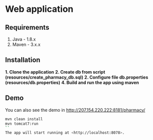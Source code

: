 # Web application 
## Requirements
1. Java - 1.8.x
2. Maven - 3.x.x
## Installation
**1. Clone the application**
**2. Create db from script (resources/create_pharmacy_db.sql)**
**2. Configure file db.properties (resources/db.properties)**
**4. Build and run the app using maven**
## Demo
You can also see the demo in 
http://207.154.220.222:8181/pharmacy/
```bash
mvn clean install
mvn tomcat7:run
``
The app will start running at <http://localhost:8078>.
